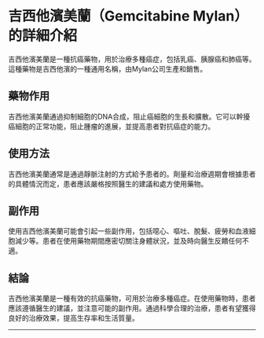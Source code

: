 # 吉西他濱美蘭（Gemcitabine Mylan）的詳細介紹
吉西他濱美蘭是一種抗癌藥物，用於治療多種癌症，包括乳癌、胰腺癌和肺癌等。這種藥物是吉西他濱的一種通用名稱，由Mylan公司生產和銷售。
## 藥物作用
吉西他濱美蘭通過抑制細胞的DNA合成，阻止癌細胞的生長和擴散。它可以幹擾癌細胞的正常功能，阻止腫瘤的進展，並提高患者對抗癌症的能力。
## 使用方法
吉西他濱美蘭通常是通過靜脈注射的方式給予患者的。劑量和治療週期會根據患者的具體情況而定，患者應該嚴格按照醫生的建議和處方使用藥物。
## 副作用
使用吉西他濱美蘭可能會引起一些副作用，包括噁心、嘔吐、脫髮、疲勞和血液細胞減少等。患者在使用藥物期間應密切關注身體狀況，並及時向醫生反饋任何不適。
## 結論
吉西他濱美蘭是一種有效的抗癌藥物，可用於治療多種癌症。在使用藥物時，患者應該遵循醫生的建議，並注意可能的副作用。通過科學合理的治療，患者有望獲得良好的治療效果，提高生存率和生活質量。
---